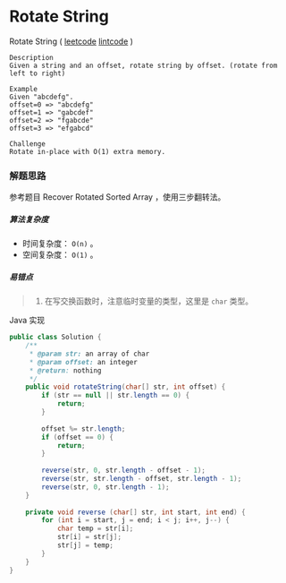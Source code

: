 #  Rotate String

 Rotate String  ( [leetcode]()  [lintcode](http://www.lintcode.com/en/problem/rotate-string/#) )

```
Description
Given a string and an offset, rotate string by offset. (rotate from left to right)

Example
Given "abcdefg".
offset=0 => "abcdefg"
offset=1 => "gabcdef"
offset=2 => "fgabcde"
offset=3 => "efgabcd"

Challenge 
Rotate in-place with O(1) extra memory.
```

### 解题思路

参考题目 Recover Rotated Sorted Array ，使用三步翻转法。

##### 算法复杂度

- 时间复杂度： `O(n)` 。
- 空间复杂度： `O(1)` 。

##### 易错点

> 1. 在写交换函数时，注意临时变量的类型，这里是 `char` 类型。

Java 实现

```java
public class Solution {
    /**
     * @param str: an array of char
     * @param offset: an integer
     * @return: nothing
     */
    public void rotateString(char[] str, int offset) {
        if (str == null || str.length == 0) {
            return;
        }
        
        offset %= str.length;
        if (offset == 0) {
            return;
        }
        
        reverse(str, 0, str.length - offset - 1);
        reverse(str, str.length - offset, str.length - 1);
        reverse(str, 0, str.length - 1);
    }
    
    private void reverse (char[] str, int start, int end) {
        for (int i = start, j = end; i < j; i++, j--) {
            char temp = str[i];
            str[i] = str[j];
            str[j] = temp;
        }
    }
}
```

